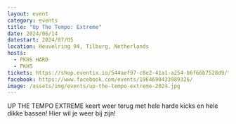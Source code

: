 ```yaml
---
layout: event
category: events
title: "Up The Tempo: Extreme"
date: 2024/06/14
datestart: 2024/07/05
location: Heuvelring 94, Tilburg, Netherlands
hosts:
  - PKHS HARD
  - PKHS
tickets: https://shop.eventix.io/544aef97-c8e2-41a1-a254-b6f66b7528d9/tickets
facebook: https://www.facebook.com/events/1964690433989326/
image: /assets/img/events/up-the-tempo-extreme-2024.jpg
---
```


UP THE TEMPO EXTREME keert weer terug met hele harde kicks en hele dikke bassen! Hier wil je weer bij zijn!